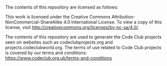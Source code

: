 The contents of this repository are licensed as follows:

This work is licensed under the Creative Commons Attribution-NonCommercial-ShareAlike 4.0 International License. To view a copy of this license, visit http://creativecommons.org/licenses/by-nc-sa/4.0/.

The contents of this repository are used to generate the Code Club projects seen on websites such as codeclubprojects.org and projects.codeclubworld.org. The terms of use related to Code Club projects is covered by our terms and conditions: https://www.codeclub.org.uk/terms-and-conditions
